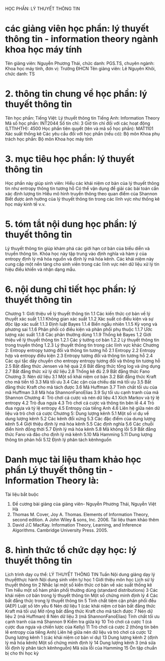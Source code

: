 HỌC PHẦN: LÝ THUYẾT THÔNG TIN
# các giảng viên học phần: lý thuyết thông tin - information theory ngành khoa học máy tính
Tên giảng viên: Nguyễn Phương Thái, chức danh: PGS.TS, chuyên ngành: Khoa học máy tính, đơn vị: Trường ĐHCN
Tên giảng viên: Lê Nguyên Khôi, chức danh: TS
# 2. thông tin chung về học phần: lý thuyết thông tin 
Tên học phần:
Tiếng Việt: Lý thuyết thông tin Tiếng Anh: Information Theory
Mã số học phần: INT2044 Số tín chỉ: 3 Giờ tín chỉ đối với các hoạt động (LTThHTH): 4500 Học phần tiên quyết (tên và mã số học phần): MAT1101 Xác suất thống kê Các yêu cầu đối với học phần (nếu có): Bộ môn Khoa phụ trách học phần: Bộ môn Khoa học máy tính
# 3. mục tiêu học phần: lý thuyết thông tin
Học phần này giúp sinh viên: Hiểu các khái niệm cơ bản của lý thuyết thông tin như entropy thông tin tương hỗ Có thể vận dụng để giải các bài toán cần xác định lượng tin Hiểu mô hình truyền thông theo quan điểm của Shannon Biết được ảnh hưởng của lý thuyết thông tin trong các lĩnh vực như thống kê học máy kinh tế v.v.
# 5. tóm tắt nội dung học phần: lý thuyết thông tin 
Lý thuyết thông tin giúp khám phá các giới hạn cơ bản của biểu diễn và truyền thông tin. Khóa học này tập trung vào định nghĩa và hàm ý của entropy định lý mã hóa nguồn và định lý mã hóa kênh. Các khái niệm này cung cấp một nền tảng cho sinh viên trong các lĩnh vực nén dữ liệu xử lý tín hiệu điều khiển và nhận dạng mẫu.
# 6. nội dung chi tiết học phần: lý thuyết thông tin
Chương 1: Giới thiệu về lý thuyết thông tin
1.1 Các kiến thức cơ bản về lý thuyết xác suất
1.1.1 Không gian xác suất
1.1.2 Xác suất có điều kiện và sự độc lập xác suất
1.1.3 Định luật Bayes
1.1.4 Biến ngẫu nhiên
1.1.5 Kỳ vọng và phương sai
1.1.6 Phân phối có điều kiện và phân phối phụ thuộc
1.1.7 Ước lượng xác suất
1.1.8 Các phân thường dùng
1.1.9 Thống kê Bayes
1.2 Giới thiệu về lý thuyết thông tin
1.2.1 Các ý tưởng cơ bản
1.2.2 Lý thuyết thông tin trong truyền thông
1.2.3 Lý thuyết thông tin trong các lĩnh vực khác
Chương 2: Entropy entropy tương đối và thông tin tương hỗ
2.1 Entropy
2.2 Entropy hợp và entropy điều kiện
2.3 Entropy tương đối và thông tin tương hỗ
2.4 Các qui tắc dây chuyền cho entropy entropy tương đối và thông tin
tương hỗ
2.5 Bất đẳng thức Jensen và hệ quả
2.6 Bất đẳng thức tổng log và ứng dụng
2.7 Bất đẳng thức xử lý dữ liệu
2.8 Thống kê đủ
2.9 Bất đẳng thức Fano
Chương 3: Nén dữ liệu
3.1 Một số khái niệm cơ bản
3.2 Bất đẳng thức Kraft cho mã tiền tố
3.3 Mã tối ưu
3.4 Các cận của chiều dài mã tối ưu
3.5 Bất đẳng thức Kraft cho mã tách được
3.6 Mã Huffman
3.7 Tính chất tối ưu của mã Huffman
3.8 Mã hóa ShannonFanoElias
3.9 Sự tối ưu cạnh tranh của mã Shannon
Chương 4: Trò chơi cá cược và nén dữ liệu
4.1 Xích Markov và tỷ lệ entropy
4.2 Trò đua ngựa
4.3 Trò chơi cá cược và thông tin bên lề
4.4 Trò đua ngựa và tỷ lệ entropy
4.5 Entropy của tiếng Anh
4.6 Liên hệ giữa nén dữ liệu và trò chơi cá cược
Chương 5: Dung lượng kênh
5.1 Một số ví dụ về dung lượng kênh
5.2 Các kênh đối xứng
5.3 Các đặc điểm của dung lượng kênh
5.4 Giới thiệu định lý mã hóa kênh
5.5 Các định nghĩa
5.6 Các chuỗi điển hình đồng thời
5.7 Định lý mã hóa kênh
5.8 Mã không lỗi
5.9 Bất đẳng thức Fano và đảo cho định lý mã kênh
5.10 Mã Hamming
5.11 Dung lượng thông tin phản hồi
5.12 Định lý phân tách kênhnguồn
# Danh mục tài liệu tham khảo học phần Lý thuyết thông tin - Information Theory là:
Tài liệu bắt buộc
1. Đề cương bài giảng của giảng viên- Nguyễn Phương Thái, Nguyễn Việt Hà
2. Thomas M. Cover, Joy A. Thomas. Elements of Information Theory, second edition. A John Wiley & sons, Inc. 2006.
Tài liệu tham khảo thêm
3. David J.C MacKay. Information Theory, Learning, and Inference Algorithms. Cambridge University Press. 2005.
# 8. hình thức tổ chức dạy học: lý thuyết thông tin
Lịch trình dạy cụ thể: LÝ THUYẾT THÔNG TIN Tuần Nội dung giảng dạy lý thuyếtthực hành Nội dung sinh viên tự học 
1 Giới thiệu môn học Lịch sử lý thuyết thông tin
2 Nhắc lại một số kiến thức cơ bản về xác suất thống kê Tìm hiểu một số hàm phân phối thường dùng (standard distributions)
3 Các khái niệm cơ bản trong lý thuyết thông tin Một số chứng minh định lý
4 Các bất đẳng thức trong lý thuyết thông tin
5 Tính chất tiệm cận phân phối đều (AEP) Luật số lớn yếu
6 Nén dữ liệu 1 (các khái niệm cơ bản bất đẳng thức Kraft mã tối ưu) Mở rộng bất đẳng thức Kraft cho mã tách được
7 Nén dữ liệu 2 (mã Huffman)
8 Nén dữ liệu 3 (mã ShannonFanoElias) Tính chất tối ưu cạnh tranh của mã Shannon
9 Kiểm tra giữa kỳ
10 Trò chơi cá cược 1 (cá cược đua ngựa và chiến lược của Kelly)
11 Trò chơi cá cược 2 (thông tin bên lề entropy của tiếng Anh) Liên hệ giữa nén dữ liệu và trò chơi cá cược
12 Dung lượng kênh 1 (các khái niệm cơ bản ví dụ)
13 Dung lượng kênh 2 (định lý mã hóa kênh) Một số chứng minh định lý
14 Dung lượng kênh 3 (mã sửa lỗi định lý phân tách kênhnguồn) Mã sửa lỗi của Hamming
15 Ôn tập chuẩn bị cho thi học kỳ
